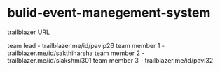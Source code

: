 # bulid-event-manegement-system

trailblazer URL

team lead - trailblazer.me/id/pavip26
team member 1 -trailblazer.me/id/sakthiharsha
team member 2 -trailblazer.me/id/slakshmi301
team member 3 - trailblazer.me/id/pavi32
